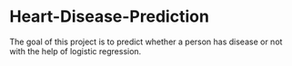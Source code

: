 # Heart-Disease-Prediction
The goal of this project is to predict whether a person has disease or not with the help of logistic regression.
